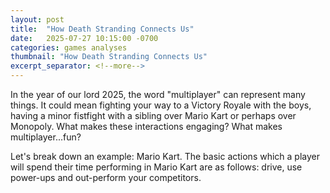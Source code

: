 ```yaml
---
layout: post
title:  "How Death Stranding Connects Us"
date:   2025-07-27 10:15:00 -0700
categories: games analyses
thumbnail: "How Death Stranding Connects Us"
excerpt_separator: <!--more-->
---
```

In the year of our lord 2025, the word "multiplayer" can represent many things. It could mean fighting your way to a Victory Royale with the boys, having a minor fistfight with a sibling over Mario Kart or perhaps over Monopoly. What makes these interactions engaging? What makes multiplayer...fun?

<!--more-->

Let's break down an example: Mario Kart. The basic actions which a player will spend their time performing in Mario Kart are as follows: drive, use power-ups and out-perform your competitors. 